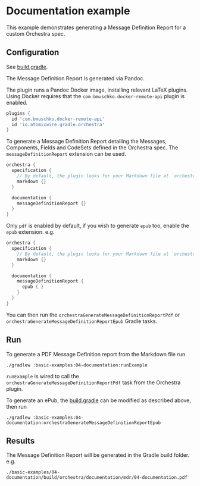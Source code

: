 # Documentation example

This example demonstrates generating a Message Definition Report for a custom Orchestra spec.


## Configuration

See [build.gradle](./build.gradle). 

The Message Definition Report is generated via Pandoc. 

The plugin runs a Pandoc Docker image, installing relevant LaTeX plugins. Using Docker requires that the 
`com.bmuschko.docker-remote-api` plugin is enabled.

```groovy
plugins {
  id 'com.bmuschko.docker-remote-api'
  id 'io.atomicwire.gradle.orchestra'
}
```

To generate a Message Definition Report detailing the Messages, Components, Fields and CodeSets defined in the Orchestra
spec. The `messageDefinitionReport` extension can be used. 

```groovy
orchestra {
  specification {
    // By default, the plugin looks for your Markdown file at `orchestra/specification/<project-name>.md`
    markdown {}
  }

  documentation {
    messageDefinitionReport {}
  }
}
```

Only `pdf` is enabled by default, if you wish to generate `epub` too, enable the `epub` extension. e.g.

```groovy
orchestra {
  specification {
    // By default, the plugin looks for your Markdown file at `orchestra/specification/<project-name>.md`
    markdown {}
  }

  documentation {
    messageDefinitionReport {
      epub { }
    }
  }
}
```
You can then run the `orchestraGenerateMessageDefinitionReportPdf` or `orchestraGenerateMessageDefinitionReportEpub`
Gradle tasks.

## Run

To generate a PDF Message Definition report from the Markdown file run

```
./gradlew :basic-examples:04-documentation:runExample
```
`runExample` is wired to call the `orchestraGenerateMessageDefinitionReportPdf` task from the Orchestra plugin.


To generate an ePub, the [build.gradle](./build.gradle) can be modified as described above, then run  

```
./gradlew :basic-examples:04-documentation:orchestraGenerateMessageDefinitionReportEpub
```

## Results 

The Message Definition Report will be generated in the Gradle build folder. e.g.

```
./basic-examples/04-documentation/build/orchestra/documentation/mdr/04-documentation.pdf
```
